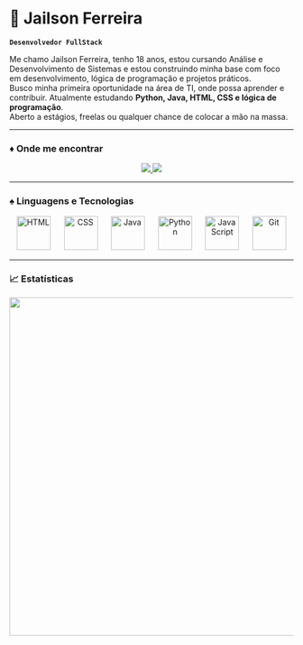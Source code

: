 # 👾 Jailson Ferreira

**`Desenvolvedor FullStack`**

Me chamo Jailson Ferreira, tenho 18 anos, estou cursando Análise e Desenvolvimento de Sistemas e estou construindo minha base com foco em desenvolvimento, lógica de programação e projetos práticos.  
Busco minha primeira oportunidade na área de TI, onde possa aprender e contribuir. Atualmente estudando **Python, Java, HTML, CSS e lógica de programação**.  
Aberto a estágios, freelas ou qualquer chance de colocar a mão na massa.

---

### ♦️ Onde me encontrar

<p align="center">
  <a href="https://www.instagram.com/lopes_wzx/" target="_blank">
    <img src="https://img.shields.io/badge/-Instagram-E4405F?style=for-the-badge&logo=instagram&logoColor=white" />
  </a>
  <a href="https://www.linkedin.com/in/jailson-ferreira-104352348/" target="_blank">
    <img src="https://img.shields.io/badge/-LinkedIn-0077B5?style=for-the-badge&logo=linkedin&logoColor=white" />
  </a>
</p>

---

### ♠️ Linguagens e Tecnologias

<p align="center">
  <img src="https://cdn.jsdelivr.net/gh/devicons/devicon@latest/icons/html5/html5-original.svg" width="60" title="HTML" />
  &nbsp;&nbsp;&nbsp;&nbsp;
  <img src="https://cdn.jsdelivr.net/gh/devicons/devicon@latest/icons/css3/css3-original.svg" width="60" title="CSS" />
  &nbsp;&nbsp;&nbsp;&nbsp;
  <img src="https://cdn.jsdelivr.net/gh/devicons/devicon@latest/icons/java/java-original.svg" width="60" title="Java" />
  &nbsp;&nbsp;&nbsp;&nbsp;
  <img src="https://cdn.jsdelivr.net/gh/devicons/devicon@latest/icons/python/python-original.svg" width="60" title="Python" />
  &nbsp;&nbsp;&nbsp;&nbsp;
  <img src="https://cdn.jsdelivr.net/gh/devicons/devicon@latest/icons/javascript/javascript-original.svg" width="60" title="JavaScript" />
  &nbsp;&nbsp;&nbsp;&nbsp;
  <img src="https://cdn.jsdelivr.net/gh/devicons/devicon@latest/icons/git/git-original.svg" width="60" title="Git" />
</p>

---

### 📈 Estatísticas 

<p align="center">
  <img 
    src="https://github-readme-stats.vercel.app/api/top-langs/?username=Gregwzx&theme=tokyonight&layout=compact&langs_count=8&hide_title=true" 
    width="600"
  />
</p>
